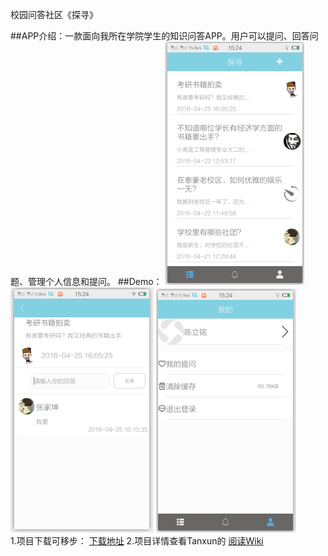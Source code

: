 校园问答社区《探寻》

##APP介绍：一款面向我所在学院学生的知识问答APP。用户可以提问、回答问题、管理个人信息和提问。
##Demo：
![home](https://github.com/Miller-wenjie/Tanxun/blob/master/zhuye.png) ![question](https://github.com/Miller-wenjie/Tanxun/blob/master/questiondetail.png)
![person](https://github.com/Miller-wenjie/Tanxun/blob/master/personuser.png)
 </br>
1.项目下载可移步： [下载地址](http://miller-wenjie.github.io/Tanxun)
2.项目详情查看Tanxun的 [阅读Wiki](https://github.com/Miller-wenjie/Tanxun/wiki)

